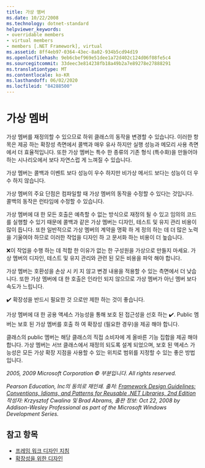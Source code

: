 ```yaml
---
title: 가상 멤버
ms.date: 10/22/2008
ms.technology: dotnet-standard
helpviewer_keywords:
- overridable members
- virtual members
- members [.NET Framework], virtual
ms.assetid: 8ff4eb97-0364-43ec-8a02-934b5cd94d19
ms.openlocfilehash: 9eb6cbef969e51dee1a72d402c124d06f08fe5c4
ms.sourcegitcommit: 33deec3e814238fb18a49b2a7e89278e27888291
ms.translationtype: MT
ms.contentlocale: ko-KR
ms.lasthandoff: 06/02/2020
ms.locfileid: "84288500"
---
```

# <a name="virtual-members"></a>가상 멤버
가상 멤버를 재정의할 수 있으므로 하위 클래스의 동작을 변경할 수 있습니다. 이러한 항목은 제공 하는 확장성 측면에서 콜백과 매우 유사 하지만 실행 성능과 메모리 사용 측면에서 더 효율적입니다. 또한 가상 멤버는 특수 한 종류의 기존 형식 (특수화)을 만들어야 하는 시나리오에서 보다 자연스럽 게 느껴질 수 있습니다.

 가상 멤버는 콜백과 이벤트 보다 성능이 우수 하지만 비가상 메서드 보다는 성능이 더 우수 하지 않습니다.

 가상 멤버의 주요 단점은 컴파일할 때 가상 멤버의 동작을 수정할 수 있다는 것입니다. 콜백의 동작은 런타임에 수정할 수 있습니다.

 가상 멤버에 대 한 모든 호출은 예측할 수 없는 방식으로 재정의 될 수 있고 임의의 코드를 실행할 수 있기 때문에 콜백과 같은 가상 멤버는 디자인, 테스트 및 유지 관리 비용이 많이 듭니다. 또한 일반적으로 가상 멤버의 계약을 명확 하 게 정의 하는 데 더 많은 노력을 기울여야 하므로 이러한 작업을 디자인 하 고 문서화 하는 비용이 더 높습니다.

 ❌이 작업을 수행 하는 데 적합 한 이유가 없는 한 구성원을 가상으로 만들지 마세요. 가상 멤버의 디자인, 테스트 및 유지 관리와 관련 된 모든 비용을 파악 해야 합니다.

 가상 멤버는 호환성을 손상 시 키 지 않고 변경 내용을 적용할 수 있는 측면에서 더 낮습니다. 또한 가상 멤버에 대 한 호출은 인라인 되지 않으므로 가상 멤버가 아닌 멤버 보다 속도가 느립니다.

 ✔️ 확장성을 반드시 필요한 것 으로만 제한 하는 것이 좋습니다.

 가상 멤버에 대 한 공용 액세스 가능성을 통해 보호 된 접근성을 선호 하는 ✔️. Public 멤버는 보호 된 가상 멤버를 호출 하 여 확장성 (필요한 경우)을 제공 해야 합니다.

 클래스의 public 멤버는 해당 클래스의 직접 소비자에 게 올바른 기능 집합을 제공 해야 합니다. 가상 멤버는 서브 클래스에서 재정의 되도록 설계 되었으며, 보호 된 액세스 가능성은 모든 가상 확장 지점을 사용할 수 있는 위치로 범위를 지정할 수 있는 좋은 방법입니다.

 *2005, 2009 Microsoft Corporation © 부분입니다. All rights reserved.*

 *Pearson Education, Inc의 동의로 재인쇄. 출처: [Framework Design Guidelines: Conventions, Idioms, and Patterns for Reusable .NET Libraries, 2nd Edition](https://www.informit.com/store/framework-design-guidelines-conventions-idioms-and-9780321545619) 작성자: Krzysztof Cwalina 및 Brad Abrams, 출판 정보: Oct 22, 2008 by Addison-Wesley Professional as part of the Microsoft Windows Development Series.*

## <a name="see-also"></a>참고 항목

- [프레임 워크 디자인 지침](index.md)
- [확장성을 위한 디자인](designing-for-extensibility.md)
